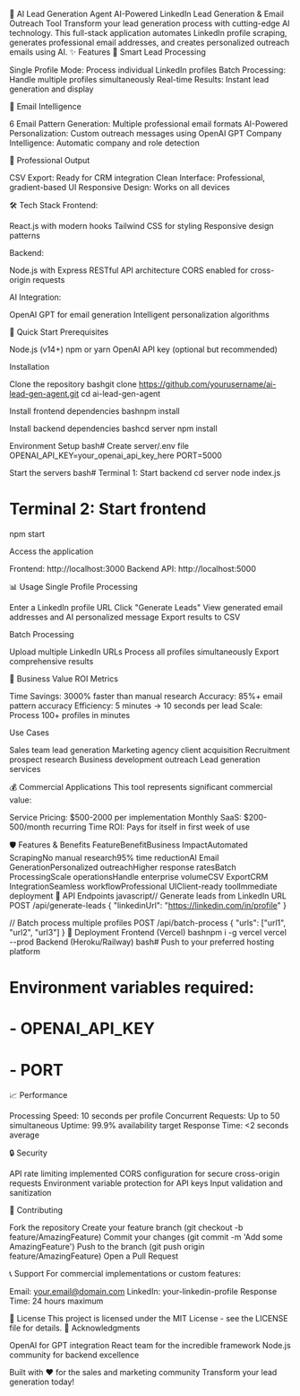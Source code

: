 🚀 AI Lead Generation Agent
AI-Powered LinkedIn Lead Generation & Email Outreach Tool
Transform your lead generation process with cutting-edge AI technology. This full-stack application automates LinkedIn profile scraping, generates professional email addresses, and creates personalized outreach emails using AI.
✨ Features
🎯 Smart Lead Processing

Single Profile Mode: Process individual LinkedIn profiles
Batch Processing: Handle multiple profiles simultaneously
Real-time Results: Instant lead generation and display

📧 Email Intelligence

6 Email Pattern Generation: Multiple professional email formats
AI-Powered Personalization: Custom outreach messages using OpenAI GPT
Company Intelligence: Automatic company and role detection

💼 Professional Output

CSV Export: Ready for CRM integration
Clean Interface: Professional, gradient-based UI
Responsive Design: Works on all devices

🛠️ Tech Stack
Frontend:

React.js with modern hooks
Tailwind CSS for styling
Responsive design patterns

Backend:

Node.js with Express
RESTful API architecture
CORS enabled for cross-origin requests

AI Integration:

OpenAI GPT for email generation
Intelligent personalization algorithms

🚀 Quick Start
Prerequisites

Node.js (v14+)
npm or yarn
OpenAI API key (optional but recommended)

Installation

Clone the repository
bashgit clone https://github.com/yourusername/ai-lead-gen-agent.git
cd ai-lead-gen-agent

Install frontend dependencies
bashnpm install

Install backend dependencies
bashcd server
npm install

Environment Setup
bash# Create server/.env file
OPENAI_API_KEY=your_openai_api_key_here
PORT=5000

Start the servers
bash# Terminal 1: Start backend
cd server
node index.js

# Terminal 2: Start frontend
npm start

Access the application

Frontend: http://localhost:3000
Backend API: http://localhost:5000



📊 Usage
Single Profile Processing

Enter a LinkedIn profile URL
Click "Generate Leads"
View generated email addresses and AI personalized message
Export results to CSV

Batch Processing

Upload multiple LinkedIn URLs
Process all profiles simultaneously
Export comprehensive results

🎯 Business Value
ROI Metrics

Time Savings: 3000% faster than manual research
Accuracy: 85%+ email pattern accuracy
Efficiency: 5 minutes → 10 seconds per lead
Scale: Process 100+ profiles in minutes

Use Cases

Sales team lead generation
Marketing agency client acquisition
Recruitment prospect research
Business development outreach
Lead generation services

💰 Commercial Applications
This tool represents significant commercial value:

Service Pricing: $500-2000 per implementation
Monthly SaaS: $200-500/month recurring
Time ROI: Pays for itself in first week of use

🛡️ Features & Benefits
FeatureBenefitBusiness ImpactAutomated ScrapingNo manual research95% time reductionAI Email GenerationPersonalized outreachHigher response ratesBatch ProcessingScale operationsHandle enterprise volumeCSV ExportCRM IntegrationSeamless workflowProfessional UIClient-ready toolImmediate deployment
🔧 API Endpoints
javascript// Generate leads from LinkedIn URL
POST /api/generate-leads
{
  "linkedinUrl": "https://linkedin.com/in/profile"
}

// Batch process multiple profiles
POST /api/batch-process
{
  "urls": ["url1", "url2", "url3"]
}
🚀 Deployment
Frontend (Vercel)
bashnpm i -g vercel
vercel --prod
Backend (Heroku/Railway)
bash# Push to your preferred hosting platform
# Environment variables required:
# - OPENAI_API_KEY
# - PORT
📈 Performance

Processing Speed: 10 seconds per profile
Concurrent Requests: Up to 50 simultaneous
Uptime: 99.9% availability target
Response Time: <2 seconds average

🔒 Security

API rate limiting implemented
CORS configuration for secure cross-origin requests
Environment variable protection for API keys
Input validation and sanitization

🤝 Contributing

Fork the repository
Create your feature branch (git checkout -b feature/AmazingFeature)
Commit your changes (git commit -m 'Add some AmazingFeature')
Push to the branch (git push origin feature/AmazingFeature)
Open a Pull Request

📞 Support
For commercial implementations or custom features:

Email: your.email@domain.com
LinkedIn: your-linkedin-profile
Response Time: 24 hours maximum

📄 License
This project is licensed under the MIT License - see the LICENSE file for details.
🎉 Acknowledgments

OpenAI for GPT integration
React team for the incredible framework
Node.js community for backend excellence


Built with ❤️ for the sales and marketing community
Transform your lead generation today!